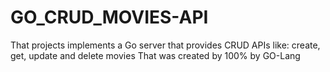 # GO_CRUD_MOVIES-API
That projects implements a Go server that provides CRUD APIs like: create, get, update and delete movies That was created by 100% by GO-Lang
